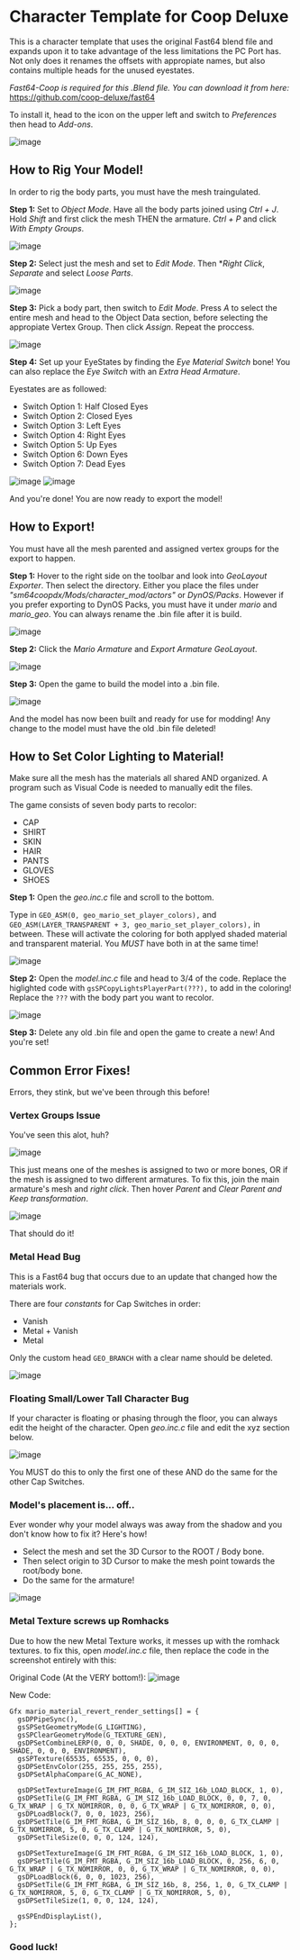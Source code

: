 # Character Template for Coop Deluxe
This is a character template that uses the original Fast64 blend file and expands upon it to take advantage of the less limitations the PC Port has. Not only does it renames the offsets with appropiate names, but also contains multiple heads for the unused eyestates.

*Fast64-Coop is required for this .Blend file. You can download it from here:* https://github.com/coop-deluxe/fast64

To install it, head to the icon on the upper left and switch to *Preferences* then head to *Add-ons*.

![image](https://github.com/coop-deluxe/character-template/assets/140215214/323b6719-3ae4-4f55-a3aa-8295cc4adb8c)


## How to Rig Your Model!
In order to rig the body parts, you must have the mesh traingulated. 

**Step 1:** Set to *Object Mode*. Have all the body parts joined using *Ctrl + J*. Hold *Shift* and first click the mesh THEN the armature. *Ctrl + P* and click *With Empty Groups*.

![image](https://github.com/coop-deluxe/character-template/assets/140215214/870c46ed-a287-435e-a4a3-f4a545b6d597)

**Step 2:** Select just the mesh and set to *Edit Mode*. Then **Right Click*, *Separate* and select *Loose Parts*.

![image](https://github.com/coop-deluxe/character-template/assets/140215214/932de11e-4653-4b06-9e57-12ced70bf917)

**Step 3:** Pick a body part, then switch to *Edit Mode*. Press *A* to select the entire mesh and head to the Object Data section, before selecting the appropiate Vertex Group. Then click *Assign*. Repeat the proccess.

![image](https://github.com/coop-deluxe/character-template/assets/140215214/6be71c7f-94b7-498b-81b0-9ae359667df5)

**Step 4:** Set up your EyeStates by finding the *Eye Material Switch* bone! You can also replace the *Eye Switch* with an *Extra Head Armature*. 

Eyestates are as followed:
* Switch Option 1: Half Closed Eyes
* Switch Option 2: Closed Eyes
* Switch Option 3: Left Eyes
* Switch Option 4: Right Eyes
* Switch Option 5: Up Eyes
* Switch Option 6: Down Eyes
* Switch Option 7: Dead Eyes

![image](https://github.com/coop-deluxe/character-template/assets/140215214/79615fe8-48df-4d7d-9bfb-55fbf3b0a1ed)
![image](https://github.com/coop-deluxe/character-template/assets/140215214/5e25c3f9-fcaa-4791-ad22-0b5768bf3139)

And you're done! You are now ready to export the model!

## How to Export!
You must have all the mesh parented and assigned vertex groups for the export to happen.

**Step 1:** Hover to the right side on the toolbar and look into *GeoLayout Exporter*. Then select the directory. Either you place the files under *"sm64coopdx/Mods/character_mod/actors"* or *DynOS/Packs*. However if you prefer exporting to DynOS Packs, you must have it under *mario* and *mario_geo*. You can always rename the .bin file after it is build.

![image](https://github.com/coop-deluxe/character-template/assets/140215214/bd156f5a-0788-4257-92d1-f7f4851a478c)

**Step 2:** Click the *Mario Armature* and *Export Armature GeoLayout*.

![image](https://github.com/coop-deluxe/character-template/assets/140215214/249ffdb6-a017-44a8-bf40-bb4f4758e4f8)

**Step 3:** Open the game to build the model into a .bin file.

![image](https://github.com/coop-deluxe/character-template/assets/140215214/f097634a-a319-4991-ba9c-fc8cf14c0fc0)

And the model has now been built and ready for use for modding! Any change to the model must have the old .bin file deleted!

## How to Set Color Lighting to Material!
Make sure all the mesh has the materials all shared AND organized.
A program such as Visual Code is needed to manually edit the files.

The game consists of seven body parts to recolor:

* CAP
* SHIRT
* SKIN
* HAIR
* PANTS
* GLOVES
* SHOES

**Step 1:** Open the *geo.inc.c* file and scroll to the bottom. 

Type in ``GEO_ASM(0, geo_mario_set_player_colors),`` and ``GEO_ASM(LAYER_TRANSPARENT + 3, geo_mario_set_player_colors),`` in between. These will activate the coloring for both applyed shaded material and transparent material. You *MUST* have both in at the same time!

![image](https://github.com/coop-deluxe/character-template/assets/140215214/3c99c5d1-3178-4386-8aa4-952005380a4b)

**Step 2:** Open the *model.inc.c* file and head to 3/4 of the code. Replace the higlighted code with ``gsSPCopyLightsPlayerPart(???),`` to add in the coloring! Replace the ``???`` with the body part you want to recolor.

![image](https://github.com/coop-deluxe/character-template/assets/140215214/65b2ec99-3604-4cee-b38f-bb00c631a79c)

**Step 3:** Delete any old .bin file and open the game to create a new! And you're set!

## Common Error Fixes!
Errors, they stink, but we've been through this before!

### Vertex Groups Issue

You've seen this alot, huh?

![image](https://github.com/coop-deluxe/character-template/assets/140215214/cf3674a3-0fec-436a-b8c0-2d9eb0ad7868)

This just means one of the meshes is assigned to two or more bones, OR if the mesh is assigned to two different armatures. To fix this, join the main armature's mesh and *right click*. Then hover *Parent* and *Clear Parent and Keep transformation*.

![image](https://github.com/coop-deluxe/character-template/assets/140215214/0d4d96be-eb45-42a1-9613-36f649b1cf66)

That should do it!

### Metal Head Bug
This is a Fast64 bug that occurs due to an update that changed how the materials work.

There are four *constants* for Cap Switches in order: 
* Vanish
* Metal + Vanish
* Metal

Only the custom head ``GEO_BRANCH`` with a clear name should be deleted.

![image](https://github.com/coop-deluxe/character-template/assets/140215214/53a14448-3fe6-49d1-9f1b-fc50fc80950c)

### Floating Small/Lower Tall Character Bug

If your character is floating or phasing through the floor, you can always edit the height of the character.
Open *geo.inc.c* file and edit the xyz section below.

![image](https://github.com/coop-deluxe/character-template/assets/140215214/1a6058de-9398-42fe-bda1-60f5b07c5235)

You MUST do this to only the first one of these AND do the same for the other Cap Switches.

### Model's placement is... off..
Ever wonder why your model always was away from the shadow and you don't know how to fix it? Here's how!

* Select the mesh and set the 3D Cursor to the ROOT / Body bone.
* Then select origin to 3D Cursor to make the mesh point towards the root/body bone.
* Do the same for the armature!

![image](https://github.com/coop-deluxe/character-template/assets/140215214/8dca5754-e42d-4ccf-9288-8a0a284a835e)

### Metal Texture screws up Romhacks
Due to how the new Metal Texture works, it messes up with the romhack textures. to fix this, open *model.inc.c* file, then replace the code in the screenshot entirely with this:

Original Code (At the VERY bottom!):
![image](https://github.com/coop-deluxe/character-template/assets/140215214/6cbc5b32-91cf-4f5d-b971-1df2a5f515c8)

New Code:

    Gfx mario_material_revert_render_settings[] = {
      gsDPPipeSync(),
      gsSPSetGeometryMode(G_LIGHTING),
      gsSPClearGeometryMode(G_TEXTURE_GEN),
      gsDPSetCombineLERP(0, 0, 0, SHADE, 0, 0, 0, ENVIRONMENT, 0, 0, 0, SHADE, 0, 0, 0, ENVIRONMENT),
      gsSPTexture(65535, 65535, 0, 0, 0),
      gsDPSetEnvColor(255, 255, 255, 255),
      gsDPSetAlphaCompare(G_AC_NONE),

      gsDPSetTextureImage(G_IM_FMT_RGBA, G_IM_SIZ_16b_LOAD_BLOCK, 1, 0),
      gsDPSetTile(G_IM_FMT_RGBA, G_IM_SIZ_16b_LOAD_BLOCK, 0, 0, 7, 0, G_TX_WRAP | G_TX_NOMIRROR, 0, 0, G_TX_WRAP | G_TX_NOMIRROR, 0, 0),
      gsDPLoadBlock(7, 0, 0, 1023, 256),
      gsDPSetTile(G_IM_FMT_RGBA, G_IM_SIZ_16b, 8, 0, 0, 0, G_TX_CLAMP | G_TX_NOMIRROR, 5, 0, G_TX_CLAMP | G_TX_NOMIRROR, 5, 0),
      gsDPSetTileSize(0, 0, 0, 124, 124),

      gsDPSetTextureImage(G_IM_FMT_RGBA, G_IM_SIZ_16b_LOAD_BLOCK, 1, 0),
      gsDPSetTile(G_IM_FMT_RGBA, G_IM_SIZ_16b_LOAD_BLOCK, 0, 256, 6, 0, G_TX_WRAP | G_TX_NOMIRROR, 0, 0, G_TX_WRAP | G_TX_NOMIRROR, 0, 0),
      gsDPLoadBlock(6, 0, 0, 1023, 256),
      gsDPSetTile(G_IM_FMT_RGBA, G_IM_SIZ_16b, 8, 256, 1, 0, G_TX_CLAMP | G_TX_NOMIRROR, 5, 0, G_TX_CLAMP | G_TX_NOMIRROR, 5, 0),
      gsDPSetTileSize(1, 0, 0, 124, 124),

      gsSPEndDisplayList(),
    };

### Good luck!

